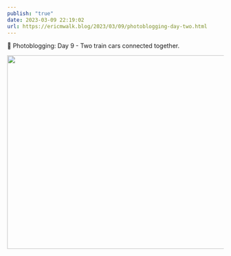 ```yaml
---
publish: "true"
date: 2023-03-09 22:19:02
url: https://ericmwalk.blog/2023/03/09/photoblogging-day-two.html
---
```

📸 Photoblogging: Day 9 - Two train cars connected together.



<img src="uploads/2023/e37e238920.jpg" width="600" height="450" alt="">